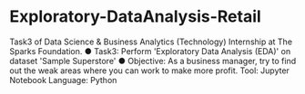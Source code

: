 # Exploratory-DataAnalysis-Retail
Task3 of Data Science &amp; Business Analytics (Technology) Internship at The Sparks Foundation.  ● Task3: Perform 'Exploratory Data Analysis (EDA)' on dataset 'Sample Superstore'  ● Objective: As a business manager, try to find out the weak areas where you can work to make more profit. Tool: Jupyter Notebook Language: Python
